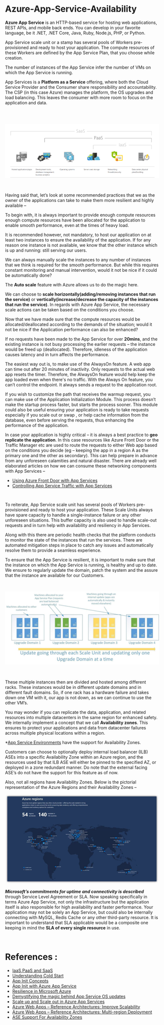# Azure-App-Service-Availability

**Azure App Service** is an HTTP-based service for hosting web applications, REST APIs, and mobile back ends. You can develop in your favorite language, be it .NET, .NET Core, Java, Ruby, Node.js, PHP, or Python.

App Service scale unit or a stamp has several pools of Workers pre-provisioned and ready to host your application. The compute resources of these Workers are defined by the App Service Plan, that you choose while creation.

The number of instances of the App Service infer the number of VMs on which the App Service is running.


App Services is a **Platform as a Service** offering, where both the Cloud Service Provider and the Consumer share responsibility and accountability. The CSP (in this case Azure) manages the platform, the OS upgrades and load balancing. This leaves the consumer with more room to focus on the application and data.


<br />
<br />


![overview](./media/IPS.PNG) 

<br />

Having said that, let’s look at some recommended practices that we as the owner of the applications can take to make them more resilient and highly available – 


To begin with, it is always important to provide enough compute resources enough compute resources have been allocated for the application to enable smooth performance, even at the times of heavy load.


It is recommended however, not mandatory, to host our application on at least two instances to ensure the availability of the application. If for any reason one instance is not available, we know that the other instance which is up and running: still serving our users. 

We can always manually scale the instances to any number of instances that we think is required for the smooth performance. But while this requires constant monitoring and manual intervention, would it not be nice if it could be automatically done? 

The **Auto scale** feature with Azure allows us to do the magic here.


We can choose to **scale horizontally(adding/removing instances that run the service)** or **vertically(increase/decrease the capacity of the instances that run the service)**. In regards with Azure App Service, the necessary scale actions can be taken based on the conditions you choose.


Now that we have made sure that the compute resources would be allocated/deallocated according to the demands of the situation; would it not be nice if the Application performance can also be enhanced?


If no requests have been made to the App Service for over **20mins**, and the existing instance is not busy processing the earlier requests – the instance would be freed up (deallocated). 
Therefore, idleness of the application causes latency and in turn affects the performance.


The easiest way out is, to make use of the AlwaysOn feature. A web app can time out after 20 minutes of inactivity. Only requests to the actual web app resets the timer. Therefore, the AlwaysOn feature would help keep the app loaded even when there's no traffic. With the Always On feature, you can’t control the endpoint. It always sends a request to the application root.


If you wish to customize the path that receives the warmup request, you can make use of the Application Initialization Module. This process doesn’t make the startup process faster, but starts the process sooner.  This module could also be useful ensuring your application is ready to take requests especially if you scale out or swap , or help cache information from the database, even before serving the requests, thus enhancing the performance of the application.


In case your application is highly critical – it is always a best practice to **geo replicate the application**. In this case resources like Azure Front Door or the Traffic Manager etc are used to route the requests to either Web app based on the conditions you decide (eg – keeping the app in a region A as the primary one and the other as secondary). This can help prepare in advance from any unforeseen calamities and natural disaster.  There are already well elaborated articles on how we can consume these networking components with App Services – 

* [Using Azure Front Door with App Services](https://docs.microsoft.com/en-us/azure/architecture/reference-architectures/app-service-web-app/scalable-web-app#azure-front-door)
* [Controlling App Service Traffic with App Services](https://docs.microsoft.com/en-us/azure/app-service/web-sites-traffic-manager)


<br/>

To reiterate, App Service scale unit has several pools of Workers pre-provisioned and ready to host your application. These Scale Units always have spare capacity to handle a single-instance failure or any other unforeseen situations. This buffer capacity is also used to handle scale-out requests and in turn help with availability and resiliency in App Services.

Along with this there are periodic health checks that the platform conducts to monitor the state of the instances that run the services. There are automated mitigation steps in place to catch any issues and automatically resolve them to provide a seamless experience. 

To ensure that the App Service is resilient, it is important to make sure that the instance on which the App Service is running, is healthy and up to date. We ensure to regularly update the domain, patch the system and the assure that the instance are available for our Customers.

<br />

![Availability Sets](./media/update.png)

<br />

These multiple instances then are divided and hosted among different racks. These instances would be in different update domains and in different fault domains. So, if one rack has a hardware failure and takes down one VM with it, our app is not down, as we can continue to use the other VM’s.


You may wonder if you can replicate the data, application, and related resources into multiple datacenters in the same region for enhanced safety. We internally implement a concept that we call **Availability zones**. This ensures to protect your applications and data from datacenter failures across multiple physical locations within a region.

*[App Service Environments](https://docs.microsoft.com/en-us/azure/app-service/environment/intro) have the support for Availability Zones.


Customers can choose to optionally deploy internal load balancer (ILB) ASEs into a specific Availability Zone within an Azure region, and the resources used by that ILB ASE will either be pinned to the specified AZ, or deployed in a zone redundant manner.
Do note that the external facing ASE’s do not have the support for this feature as of now.

Also, not all regions have Availability Zones. Below is the pictorial representation of the Azure Regions and their Availability Zones –

![Availability Zone](./media/az.png)

**_Microsoft’s commitments for uptime and connectivity is described_** through Service Level Agreement or SLA. Now speaking specifically in terms Azure App Service, not only the infrastructure but the application itself is also responsible for high availability and faster performance. Your application may not be solely an App Service, but could also be internally connecting with MySQL, Redis Cache or any other third-party resource. It is important to understand that SLA applicable would be a composite one keeping in mind the **SLA of every single resource** in use.

<br />


# References :

* [IaaS,PaaS and SaaS](https://azure.microsoft.com/en-in/overview/what-is-paas/)
* [Understanding Cold Start](https://azure.microsoft.com/en-in/blog/understanding-serverless-cold-start/)
* [App Init Concepts](https://blog.baslijten.com/warmup-your-application-on-azure-app-service-when-scaling-up-and-swapping-slots-using-application-initialization/)
* [App Init with Azure App Service](https://docs.microsoft.com/en-us/azure/app-service/deploy-staging-slots)
* [Resilience in Microsoft Azure](https://azure.microsoft.com/mediahandler/files/resourcefiles/resilience-in-azure-whitepaper/Resilience%20in%20Azure.pdf)
* [Demystifying the magic behind App Service OS updates](https://azure.github.io/AppService/2018/01/18/Demystifying-the-magic-behind-App-Service-OS-updates.html)
* [Scale up and Scale out  in Azure App Services](https://azure.microsoft.com/en-in/blog/scaling-up-and-scaling-out-in-windows-azure-web-sites/)
* [Azure Web Apps – Reference Architectures: Improve Scalability](https://docs.microsoft.com/en-us/azure/architecture/reference-architectures/app-service-web-app/scalable-web-app)
* [Azure Web Apps – Reference Architectures: Multi-region Deployment](https://docs.microsoft.com/en-us/azure/architecture/reference-architectures/app-service-web-app/multi-region)
* [ASE Support For Availability Zones](https://azure.github.io/AppService/2019/12/12/App-Service-Environment-Support-for-Availability-Zones.html)
